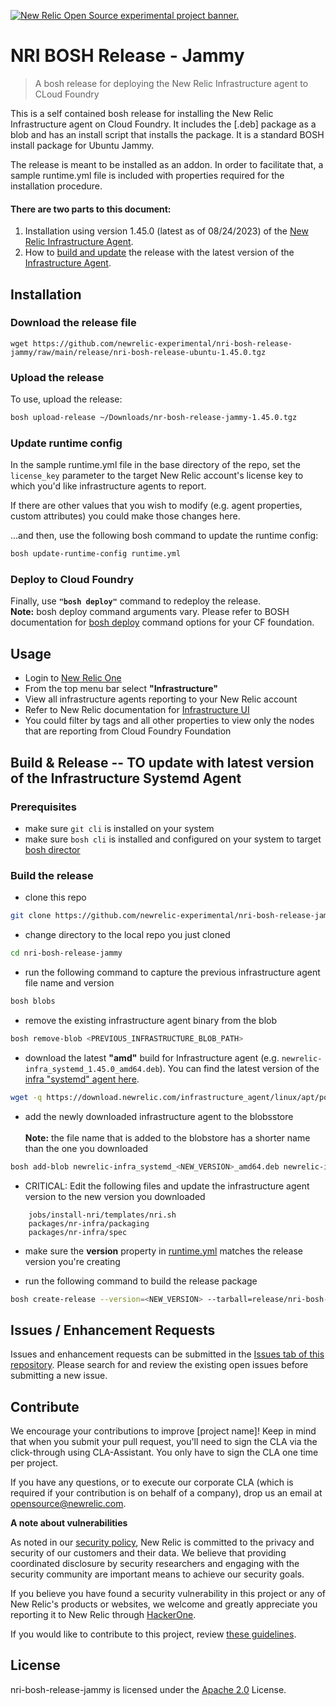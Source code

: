 <a href="https://opensource.newrelic.com/oss-category/#new-relic-experimental"><picture><source media="(prefers-color-scheme: dark)" srcset="https://github.com/newrelic/opensource-website/raw/main/src/images/categories/dark/Experimental.png"><source media="(prefers-color-scheme: light)" srcset="https://github.com/newrelic/opensource-website/raw/main/src/images/categories/Experimental.png"><img alt="New Relic Open Source experimental project banner." src="https://github.com/newrelic/opensource-website/raw/main/src/images/categories/Experimental.png"></picture></a>

# NRI BOSH Release - Jammy

> A bosh release for deploying the New Relic Infrastructure agent to CLoud Foundry

This is a self contained bosh release for installing the New Relic Infrastructure agent on Cloud Foundry. It includes the [.deb] package as a blob and has an install script that installs the package. It is a standard BOSH install package for Ubuntu Jammy.

The release is meant to be installed as an addon. In order to facilitate that, a sample runtime.yml file is included with properties required for the installation procedure.

#### There are two parts to this document:
1. Installation using version 1.45.0 (latest as of 08/24/2023) of the [New Relic Infrastructure Agent](https://download.newrelic.com/infrastructure_agent/linux/apt/pool/main/n/newrelic-infra/).
2. How to [build and update](https://github.com/newrelic-experimental/nri-bosh-release-jammy/blob/main/README.md#build--release----to-update-with-latest-version-of-the-infrastructure-systemd-agent) the release with the latest version of the [Infrastructure Agent](https://download.newrelic.com/infrastructure_agent/linux/apt/pool/main/n/newrelic-infra/).


## Installation

### Download the release file

```
wget https://github.com/newrelic-experimental/nri-bosh-release-jammy/raw/main/release/nri-bosh-release-ubuntu-1.45.0.tgz
```

### Upload the release

To use, upload the release:
```bash
bosh upload-release ~/Downloads/nr-bosh-release-jammy-1.45.0.tgz
```

### Update runtime config

In the sample runtime.yml file in the base directory of the repo, set the `license_key` parameter to the target New Relic account's license key to which you'd like infrastructure agents to report. 

If there are other values that you wish to modify (e.g. agent properties, custom attributes) you could make those changes here.

...and then, use the following bosh command to update the runtime config:
```bash
bosh update-runtime-config runtime.yml
```

### Deploy to Cloud Foundry

Finally, use <strong>`"bosh deploy"`</strong> command to redeploy the release.
<br/>
<strong>Note:</strong> bosh deploy command arguments vary. Please refer to BOSH documentation for [bosh deploy](https://bosh.io/docs/cli-v2/#deploy) command options for your CF foundation.




## Usage
- Login to [New Relic One](https://one.newrelic.com) 
- From the top menu bar select <strong>"Infrastructure"</strong> 
- View all infrastructure agents reporting to your New Relic account
- Refer to New Relic documentation for [Infrastructure UI](https://docs.newrelic.com/docs/infrastructure/infrastructure-ui-pages/infrastructure-ui-entities/)
- You could filter by tags and all other properties to view only the nodes that are reporting from Cloud Foundry Foundation


## Build & Release -- TO update with latest version of the Infrastructure Systemd Agent

### Prerequisites
- make sure `git cli` is installed on your system
- make sure `bosh cli` is installed and configured on your system to target [bosh director](https://bosh.io/docs/director-certs-openssl/#target)

### Build the release
- clone this repo
```bash
git clone https://github.com/newrelic-experimental/nri-bosh-release-jammy
```

- change directory to the local repo you just cloned
```bash
cd nri-bosh-release-jammy
```

- run the following command to capture the previous infrastructure agent file name and version
```bash
bosh blobs
```

- remove the existing infrastructure agent binary from the blob
```bash
bosh remove-blob <PREVIOUS_INFRASTRUCTURE_BLOB_PATH>
```

- download the latest <strong>"amd"</strong> build for Infrastructure agent (e.g. `newrelic-infra_systemd_1.45.0_amd64.deb`). You can find the latest version of the [infra "systemd" agent here](https://download.newrelic.com/infrastructure_agent/linux/apt/pool/main/n/newrelic-infra/).
```bash
wget -q https://download.newrelic.com/infrastructure_agent/linux/apt/pool/main/n/newrelic-infra/newrelic-infra_systemd_${new_agent_version}_amd64.deb
```

- add the newly downloaded infrastructure agent to the blobsstore
	</br><br/>
	<strong>Note:</strong> the file name that is added to the blobstore has a shorter name than the one you downloaded
```bash
bosh add-blob newrelic-infra_systemd_<NEW_VERSION>_amd64.deb newrelic-infra_<NEW_VERSION>_amd64.deb
```

- CRITICAL: Edit the following files and update the infrastructure agent version to the new version you downloaded
```
	jobs/install-nri/templates/nri.sh
	packages/nr-infra/packaging
	packages/nr-infra/spec
```

- make sure the <strong>version</strong> property in [runtime.yml](https://github.com/newrelic-experimental/nri-bosh-release-jammy/blob/main/runtime.yml) matches the release version you're creating

- run the following command to build the release package
```bash
bosh create-release --version=<NEW_VERSION> --tarball=release/nri-bosh-release-jammy-<NEW_VERSION>.tgz --[force | final]
```


## Issues / Enhancement Requests

Issues and enhancement requests can be submitted in the [Issues tab of this repository](https://github.com/newrelic-experimental/nri-bosh-release-jammy/issues). Please search for and review the existing open issues before submitting a new issue.


## Contribute

We encourage your contributions to improve [project name]! Keep in mind that when you submit your pull request, you'll need to sign the CLA via the click-through using CLA-Assistant. You only have to sign the CLA one time per project.

If you have any questions, or to execute our corporate CLA (which is required if your contribution is on behalf of a company), drop us an email at opensource@newrelic.com.

<strong>A note about vulnerabilities</strong>

As noted in our [security policy](../../security/policy), New Relic is committed to the privacy and security of our customers and their data. We believe that providing coordinated disclosure by security researchers and engaging with the security community are important means to achieve our security goals.

If you believe you have found a security vulnerability in this project or any of New Relic's products or websites, we welcome and greatly appreciate you reporting it to New Relic through [HackerOne](https://hackerone.com/newrelic).

If you would like to contribute to this project, review [these guidelines](./CONTRIBUTING.md).

## License
nri-bosh-release-jammy is licensed under the [Apache 2.0](http://apache.org/licenses/LICENSE-2.0.txt) License.
